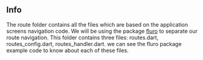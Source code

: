 ## Info 
The route folder contains all the files which are based on the application screens navigation code. 
We will be using the package [fluro](https://pub.dev/packages/fluro) to separate our route navigation. 
This folder contains three files: routes.dart, routes_config.dart, routes_handler.dart. 
we can see the fluro package example code to know about each of these files.